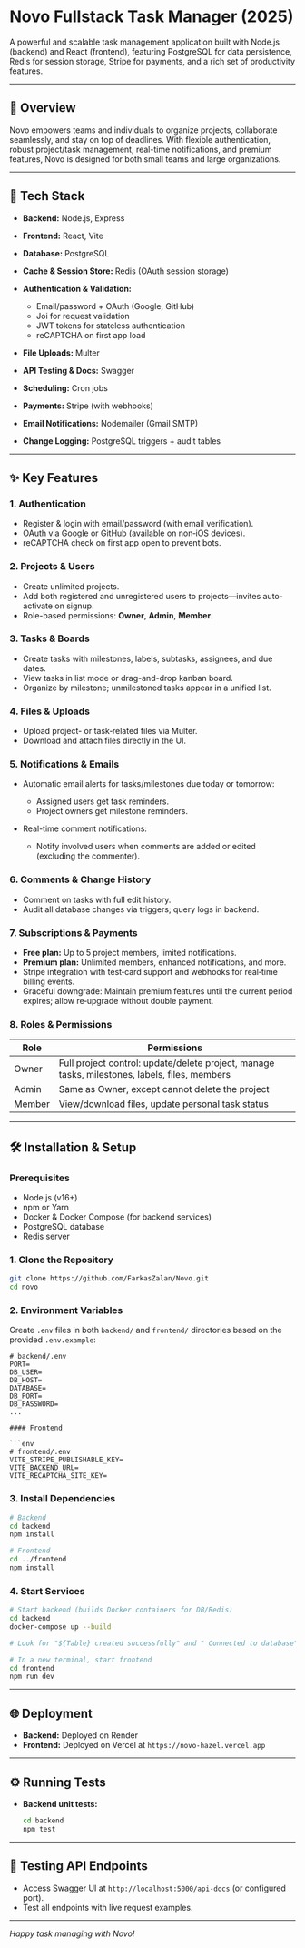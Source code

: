 # Novo Fullstack Task Manager (2025)

A powerful and scalable task management application built with Node.js (backend) and React (frontend), featuring PostgreSQL for data persistence, Redis for session storage, Stripe for payments, and a rich set of productivity features.

---

## 🚀 Overview

Novo empowers teams and individuals to organize projects, collaborate seamlessly, and stay on top of deadlines. With flexible authentication, robust project/task management, real-time notifications, and premium features, Novo is designed for both small teams and large organizations.

---

## 🧰 Tech Stack

* **Backend:** Node.js, Express
* **Frontend:** React, Vite
* **Database:** PostgreSQL
* **Cache & Session Store:** Redis (OAuth session storage)
* **Authentication & Validation:**

  * Email/password + OAuth (Google, GitHub)
  * Joi for request validation
  * JWT tokens for stateless authentication
  * reCAPTCHA on first app load 
* **File Uploads:** Multer
* **API Testing & Docs:** Swagger
* **Scheduling:** Cron jobs
* **Payments:** Stripe (with webhooks)
* **Email Notifications:** Nodemailer (Gmail SMTP)
* **Change Logging:** PostgreSQL triggers + audit tables

---

## ✨ Key Features

### 1. Authentication

* Register & login with email/password (with email verification).
* OAuth via Google or GitHub (available on non‑iOS devices).
* reCAPTCHA check on first app open to prevent bots.

### 2. Projects & Users

* Create unlimited projects.
* Add both registered and unregistered users to projects—invites auto-activate on signup.
* Role-based permissions: **Owner**, **Admin**, **Member**.

### 3. Tasks & Boards

* Create tasks with milestones, labels, subtasks, assignees, and due dates.
* View tasks in list mode or drag-and-drop kanban board.
* Organize by milestone; unmilestoned tasks appear in a unified list.

### 4. Files & Uploads

* Upload project- or task‑related files via Multer.
* Download and attach files directly in the UI.

### 5. Notifications & Emails

* Automatic email alerts for tasks/milestones due today or tomorrow:

  * Assigned users get task reminders.
  * Project owners get milestone reminders.
* Real-time comment notifications:

  * Notify involved users when comments are added or edited (excluding the commenter).

### 6. Comments & Change History

* Comment on tasks with full edit history.
* Audit all database changes via triggers; query logs in backend.

### 7. Subscriptions & Payments

* **Free plan:** Up to 5 project members, limited notifications.
* **Premium plan:** Unlimited members, enhanced notifications, and more.
* Stripe integration with test‑card support and webhooks for real‑time billing events.
* Graceful downgrade: Maintain premium features until the current period expires; allow re‑upgrade without double payment.

### 8. Roles & Permissions

| Role   | Permissions                                                                                   |
| ------ | --------------------------------------------------------------------------------------------- |
| Owner  | Full project control: update/delete project, manage tasks, milestones, labels, files, members |
| Admin  | Same as Owner, except cannot delete the project                                               |
| Member | View/download files, update personal task status                                              |

---

## 🛠️ Installation & Setup

### Prerequisites

* Node.js (v16+)
* npm or Yarn
* Docker & Docker Compose (for backend services)
* PostgreSQL database
* Redis server

### 1. Clone the Repository

```bash
git clone https://github.com/FarkasZalan/Novo.git
cd novo
```

### 2. Environment Variables

Create `.env` files in both `backend/` and `frontend/` directories based on the provided `.env.example`:

```
# backend/.env
PORT=
DB_USER=
DB_HOST=
DATABASE=
DB_PORT=
DB_PASSWORD=
...

#### Frontend

```env
# frontend/.env
VITE_STRIPE_PUBLISHABLE_KEY=
VITE_BACKEND_URL=
VITE_RECAPTCHA_SITE_KEY=
```

### 3. Install Dependencies

```bash
# Backend
cd backend
npm install

# Frontend
cd ../frontend
npm install
```

### 4. Start Services

```bash
# Start backend (builds Docker containers for DB/Redis)
cd backend
docker-compose up --build

# Look for "${Table} created successfully" and " Connected to database" messages in console.

# In a new terminal, start frontend
cd frontend
npm run dev
```

---

## 🌐 Deployment

* **Backend:** Deployed on Render
* **Frontend:** Deployed on Vercel at `https://novo-hazel.vercel.app`

---

## ⚙️ Running Tests

* **Backend unit tests:**

  ```bash
  cd backend
  npm test
  ```

---

## 🧪 Testing API Endpoints

* Access Swagger UI at `http://localhost:5000/api-docs` (or configured port).
* Test all endpoints with live request examples.

---

*Happy task managing with Novo!*
